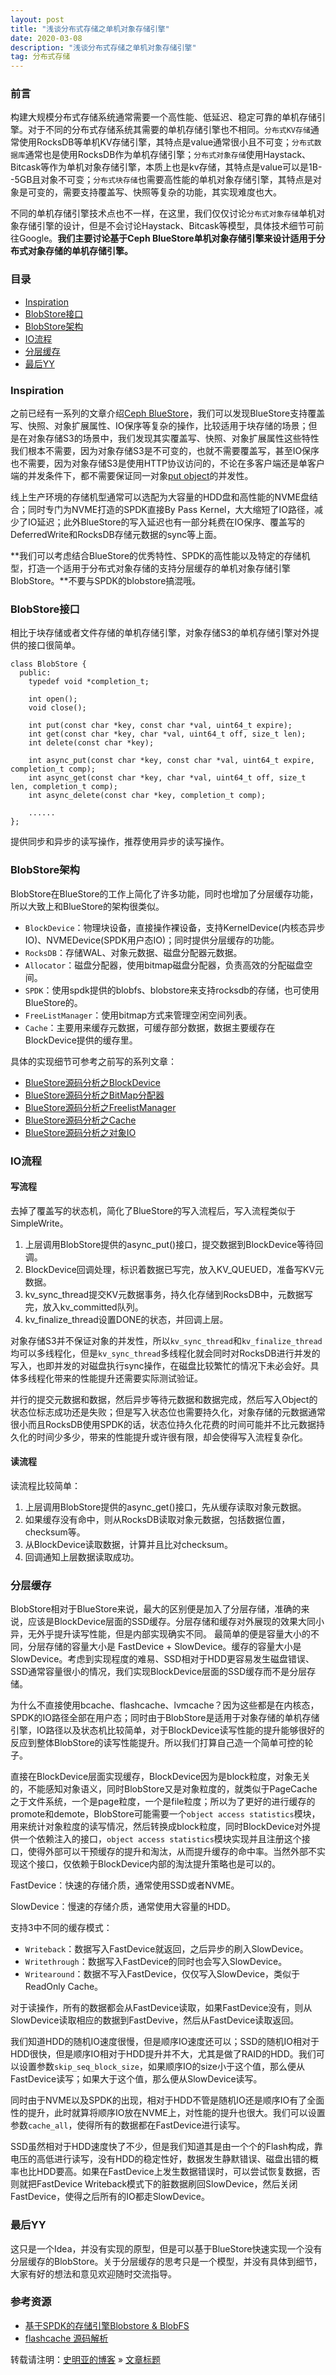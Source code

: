 ```yaml
---
layout: post
title: "浅谈分布式存储之单机对象存储引擎"
date: 2020-03-08
description: "浅谈分布式存储之单机对象存储引擎"
tag: 分布式存储
---
```


### 前言

构建大规模分布式存储系统通常需要一个高性能、低延迟、稳定可靠的单机存储引擎。对于不同的分布式存储系统其需要的单机存储引擎也不相同。`分布式KV存储`通常使用RocksDB等单机KV存储引擎，其特点是value通常很小且不可变；`分布式数据库`通常也是使用RocksDB作为单机存储引擎；`分布式对象存储`使用Haystack、Bitcask等作为单机对象存储引擎，本质上也是kv存储，其特点是value可以是1B--5GB且对象不可变；`分布式块存储`也需要高性能的单机对象存储引擎，其特点是对象是可变的，需要支持覆盖写、快照等复杂的功能，其实现难度也大。

不同的单机存储引擎技术点也不一样，在这里，我们仅仅讨论`分布式对象存储`单机对象存储引擎的设计，但是不会讨论Haystack、Bitcask等模型，具体技术细节可前往Google。**我们主要讨论基于Ceph BlueStore单机对象存储引擎来设计适用于分布式对象存储的单机存储引擎。**

### 目录

* [Inspiration](#chapter1)
* [BlobStore接口](#chapter2)
* [BlobStore架构](#chapter3)
* [IO流程](#chapter4)
* [分层缓存](#chapter5)
* [最后YY](#chapter6)

### <a name="chapter1"></a> Inspiration

之前已经有一系列的文章介绍[Ceph BlueStore](https://shimingyah.github.io/tags/#Ceph-ref)，我们可以发现BlueStore支持覆盖写、快照、对象扩展属性、IO保序等复杂的操作，比较适用于块存储的场景；但是在对象存储S3的场景中，我们发现其实覆盖写、快照、对象扩展属性这些特性我们根本不需要，因为对象存储S3是不可变的，也就不需要覆盖写，甚至IO保序也不需要，因为对象存储S3是使用HTTP协议访问的，不论在多客户端还是单客户端的并发条件下，都不需要保证同一对象[put object](https://docs.aws.amazon.com/zh_cn/AmazonS3/latest/API/archive-RESTObjectPUT.html)的并发性。

线上生产环境的存储机型通常可以选配为大容量的HDD盘和高性能的NVME盘结合；同时专门为NVME打造的SPDK直接By Pass Kernel，大大缩短了IO路径，减少了IO延迟；此外BlueStore的写入延迟也有一部分耗费在IO保序、覆盖写的DeferredWrite和RocksDB存储元数据的sync等上面。

**我们可以考虑结合BlueStore的优秀特性、SPDK的高性能以及特定的存储机型，打造一个适用于分布式对象存储的支持分层缓存的单机对象存储引擎BlobStore。**不要与SPDK的blobstore搞混哦。

### <a name="chapter2"></a>BlobStore接口

相比于块存储或者文件存储的单机存储引擎，对象存储S3的单机存储引擎对外提供的接口很简单。

```
class BlobStore {
  public:
  	typedef void *completion_t;
  	
  	int open();
  	void close();
  	
  	int put(const char *key, const char *val, uint64_t expire);
  	int get(const char *key, char *val, uint64_t off, size_t len);
  	int delete(const char *key);
  	
  	int async_put(const char *key, const char *val, uint64_t expire, completion_t comp);
  	int async_get(const char *key, char *val, uint64_t off, size_t len, completion_t comp);
  	int async_delete(const char *key, completion_t comp);
  	
  	......
};
```

提供同步和异步的读写操作，推荐使用异步的读写操作。

### <a name="chapter3"></a>BlobStore架构

BlobStore在BlueStore的工作上简化了许多功能，同时也增加了分层缓存功能，所以大致上和BlueStore的架构很类似。

* `BlockDevice`：物理块设备，直接操作裸设备，支持KernelDevice(内核态异步IO)、NVMEDevice(SPDK用户态IO)；同时提供分层缓存的功能。
* `RocksDB`：存储WAL、对象元数据、磁盘分配器元数据。
* `Allocator`：磁盘分配器，使用bitmap磁盘分配器，负责高效的分配磁盘空间。
* `SPDK`：使用spdk提供的blobfs、blobstore来支持rocksdb的存储，也可使用BlueStore的。
* `FreeListManager`：使用bitmap方式来管理空闲空间列表。
* `Cache`：主要用来缓存元数据，可缓存部分数据，数据主要缓存在BlockDevice提供的缓存里。

具体的实现细节可参考之前写的系列文章：

* [BlueStore源码分析之BlockDevice](https://shimingyah.github.io/2019/09/BlueStore%E6%BA%90%E7%A0%81%E5%88%86%E6%9E%90%E4%B9%8BBlockDevice/)
* [BlueStore源码分析之BitMap分配器](https://shimingyah.github.io/2019/09/BlueStore%E6%BA%90%E7%A0%81%E5%88%86%E6%9E%90%E4%B9%8BBitMap%E5%88%86%E9%85%8D%E5%99%A8/)
* [BlueStore源码分析之FreelistManager](https://shimingyah.github.io/2019/09/BlueStore%E6%BA%90%E7%A0%81%E5%88%86%E6%9E%90%E4%B9%8BFreelistManager/)
* [BlueStore源码分析之Cache](https://shimingyah.github.io/2019/11/BlueStore%E6%BA%90%E7%A0%81%E5%88%86%E6%9E%90%E4%B9%8BCache/)
* [BlueStore源码分析之对象IO](https://shimingyah.github.io/2019/11/BlueStore%E6%BA%90%E7%A0%81%E5%88%86%E6%9E%90%E4%B9%8B%E5%AF%B9%E8%B1%A1IO/)

### <a name="chapter4"></a>IO流程

#### 写流程

去掉了覆盖写的状态机，简化了BlueStore的写入流程后，写入流程类似于SimpleWrite。

1. 上层调用BlobStore提供的async_put()接口，提交数据到BlockDevice等待回调。
2. BlockDevice回调处理，标识着数据已写完，放入KV_QUEUED，准备写KV元数据。
3. kv\_sync\_thread提交KV元数据事务，持久化存储到RocksDB中，元数据写完，放入kv_committed队列。
4. kv\_finalize\_thread设置DONE的状态，并回调上层。

对象存储S3并不保证对象的并发性，所以`kv_sync_thread`和`kv_finalize_thread`均可以多线程化，但是`kv_sync_thread`多线程化就会同时对RocksDB进行并发的写入，也即并发的对磁盘执行sync操作，在磁盘比较繁忙的情况下未必会好。具体多线程化带来的性能提升还需要实际测试验证。

并行的提交元数据和数据，然后异步等待元数据和数据完成，然后写入Object的状态位标志成功还是失败；但是写入状态位也需要持久化，对象存储的元数据通常很小而且RocksDB使用SPDK的话，状态位持久化花费的时间可能并不比元数据持久化的时间少多少，带来的性能提升或许很有限，却会使得写入流程复杂化。

#### 读流程

读流程比较简单：

1. 上层调用BlobStore提供的async_get()接口，先从缓存读取对象元数据。
2. 如果缓存没有命中，则从RocksDB读取对象元数据，包括数据位置，checksum等。
3. 从BlockDevice读取数据，计算并且比对checksum。
4. 回调通知上层数据读取成功。

### <a name="chapter5"></a>分层缓存

BlobStore相对于BlueStore来说，最大的区别便是加入了分层存储，准确的来说，应该是BlockDevice层面的SSD缓存。分层存储和缓存对外展现的效果大同小异，无外乎提升读写性能，但是内部实现确实不同。
最简单的便是容量大小的不同，分层存储的容量大小是 FastDevice + SlowDevice。缓存的容量大小是 SlowDevice。考虑到实现程度的难易、SSD相对于HDD更容易发生磁盘错误、SSD通常容量很小的情况，我们实现BlockDevice层面的SSD缓存而不是分层存储。

为什么不直接使用bcache、flashcache、lvmcache？因为这些都是在内核态，SPDK的IO路径全部在用户态；同时由于BlobStore是适用于对象存储的单机存储引擎，IO路径以及状态机比较简单，对于BlockDevice读写性能的提升能够很好的反应到整体BlobStore的读写性能提升。所以我们打算自己造一个简单可控的轮子。

直接在BlockDevice层面实现缓存，BlockDevice因为是block粒度，对象无关的，不能感知对象语义，同时BlobStore又是对象粒度的，就类似于PageCache之于文件系统，一个是page粒度，一个是file粒度；所以为了更好的进行缓存的promote和demote，BlobStore可能需要一个`object access statistics`模块，用来统计对象粒度的读写情况，然后转换成block粒度，同时BlockDevice对外提供一个依赖注入的接口，`object access statistics`模块实现并且注册这个接口，使得外部可以干预缓存的提升和淘汰，从而提升缓存的命中率。当然外部不实现这个接口，仅依赖于BlockDevice内部的淘汰提升策略也是可以的。

FastDevice：快速的存储介质，通常使用SSD或者NVME。

SlowDevice：慢速的存储介质，通常使用大容量的HDD。

支持3中不同的缓存模式：

* `Writeback`：数据写入FastDevice就返回，之后异步的刷入SlowDevice。
* `Writethrough`：数据写入FastDevice的同时也会写入SlowDevice。
* `Writearound`：数据不写入FastDevice，仅仅写入SlowDevice，类似于ReadOnly Cache。

对于读操作，所有的数据都会从FastDevice读取，如果FastDevice没有，则从SlowDevice读取相应的数据到FastDevive，然后从FastDevice读取返回。

我们知道HDD的随机IO速度很慢，但是顺序IO速度还可以；SSD的随机IO相对于HDD很快，但是顺序IO相对于HDD提升并不大，尤其是做了RAID的HDD。我们可以设置参数`skip_seq_block_size`，如果顺序IO的size小于这个值，那么便从FastDevice读写；如果大于这个值，那么便从SlowDevice读写。

同时由于NVME以及SPDK的出现，相对于HDD不管是随机IO还是顺序IO有了全面性的提升，此时就算将顺序IO放在NVME上，对性能的提升也很大。我们可以设置参数`cache_all`，使得所有的数据都在FastDevice进行读写。

SSD虽然相对于HDD速度快了不少，但是我们知道其是由一个个的Flash构成，靠电压的高低进行读写，没有HDD的稳定性好，数据发生静默错误、磁盘出错的概率也比HDD要高。如果在FastDevice上发生数据错误时，可以尝试恢复数据，否则就把FastDevice Writeback模式下的脏数据刷回SlowDevice，然后关闭FastDevice，使得之后所有的IO都走SlowDevice。

### <a name="chapter6"></a>最后YY

这只是一个Idea，并没有实现的原型，但是可以基于BlueStore快速实现一个没有分层缓存的BlobStore。关于分层缓存的思考只是一个模型，并没有具体到细节，大家有好的想法和意见欢迎随时交流指导。

### 参考资源

* [基于SPDK的存储引擎Blobstore & BlobFS](https://mp.weixin.qq.com/s/jiS3jUNLeL0XzcljF8OhQA)
* [flashcache 源码解析](http://bean-li.github.io/flashcache-source-code-1/)

转载请注明：[史明亚的博客](https://shimingyah.github.io) » [文章标题](文章链接)